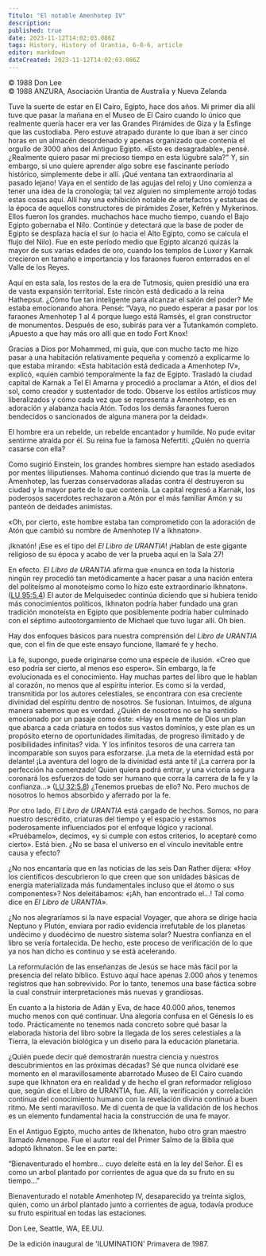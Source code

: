 ```yaml
---
Título: "El notable Amenhotep IV"
description: 
published: true
date: 2023-11-12T14:02:03.086Z
tags: History, History of Urantia, 6-0-6, article
editor: markdown
dateCreated: 2023-11-12T14:02:03.086Z
---
```


<p class="v-card v-sheet theme--light grey lighten-3 px-2 py-1">© 1988 Don Lee<br>© 1988 ANZURA, Asociación Urantia de Australia y Nueva Zelanda</p>


Tuve la suerte de estar en El Cairo, Egipto, hace dos años. Mi primer día allí tuve que pasar la mañana en el Museo de El Cairo cuando lo único que realmente quería hacer era ver las Grandes Pirámides de Giza y la Esfinge que las custodiaba. Pero estuve atrapado durante lo que iban a ser cinco horas en un almacén desordenado y apenas organizado que contenía el orgullo de 3000 años del Antiguo Egipto. «Esto es desagradable», pensé. ¿Realmente quiero pasar mi precioso tiempo en esta lúgubre sala?" Y, sin embargo, si uno quiere aprender algo sobre ese fascinante período histórico, simplemente debe ir allí. ¡Qué ventana tan extraordinaria al pasado lejano! Vaya en el sentido de las agujas del reloj y Uno comienza a tener una idea de la cronología; tal vez alguien no simplemente arrojó todas estas cosas aquí. Allí hay una exhibición notable de artefactos y estatuas de la época de aquellos constructores de pirámides Zoser, Kefrén y Mykerinos. Ellos fueron los grandes. muchachos hace mucho tiempo, cuando el Bajo Egipto gobernaba el Nilo. Continúe y detectará que la base de poder de Egipto se desplaza hacia el sur (o hacia el Alto Egipto, como se calcula el flujo del Nilo). Fue en este período medio que Egipto alcanzó quizás la mayor de sus varias edades de oro, cuando los templos de Luxor y Karnak crecieron en tamaño e importancia y los faraones fueron enterrados en el Valle de los Reyes.

Aquí en esta sala, los restos de la era de Tutmosis, quien presidió una era de vasta expansión territorial. Este rincón está dedicado a la reina Hathepsut. ¿Cómo fue tan inteligente para alcanzar el salón del poder? Me estaba emocionando ahora. Pensé: “Vaya, no puedo esperar a pasar por los faraones Amenhotep 1 al 4 porque luego está Ramsés, el gran constructor de monumentos. Después de eso, subirás para ver a Tutankamón completo. ¡Apuesto a que hay más oro allí que en todo Fort Knox!

Gracias a Dios por Mohammed, mi guía, que con mucho tacto me hizo pasar a una habitación relativamente pequeña y comenzó a explicarme lo que estaba mirando: «Esta habitación está dedicada a Amenhotep IV», explicó, «quien cambió temporalmente la faz de Egipto. Trasladó la ciudad capital de Karnak a Tel El Amarna y procedió a proclamar a Atón, el dios del sol, como creador y sustentador de todo. Observe los estilos artísticos muy liberalizados y cómo cada vez que se representa a Amenhotep, es en adoración y alabanza hacia Atón. Todos los demás faraones fueron bendecidos o sancionados de alguna manera por la deidad».

El hombre era un rebelde, un rebelde encantador y humilde. No pude evitar sentirme atraída por él. Su reina fue la famosa Nefertiti. ¿Quién no querría casarse con ella?

Como sugirió Einstein, los grandes hombres siempre han estado asediados por mentes liliputienses. Mahoma continuó diciendo que tras la muerte de Amenhotep, las fuerzas conservadoras aliadas contra él destruyeron su ciudad y la mayor parte de lo que contenía. La capital regresó a Karnak, los poderosos sacerdotes rechazaron a Atón por el más familiar Amón y su panteón de deidades animistas.

«Oh, por cierto, este hombre estaba tan comprometido con la adoración de Atón que cambió su nombre de Amenhotep IV a Ikhnaton».

¡Iknatón! ¡Ese es el tipo del _El Libro de URANTIA_! ¡Hablan de este gigante religioso de su época y acabo de ver la prueba aquí en la Sala 27!

En efecto. _El Libro de URANTIA_ afirma que «nunca en toda la historia ningún rey procedió tan metódicamente a hacer pasar a una nación entera del politeísmo al monoteísmo como lo hizo este extraordinario Ikhnaton». ([LU 95:5.4](/es/The_Urantia_Book/95#p5_4)) El autor de Melquisedec continúa diciendo que si hubiera tenido más conocimientos políticos, Ikhnaton podría haber fundado una gran tradición monoteísta en Egipto que posiblemente podría haber culminado con el séptimo autootorgamiento de Michael que tuvo lugar allí. Oh bien.

Hay dos enfoques básicos para nuestra comprensión del _Libro de URANTIA_ que, con el fin de que este ensayo funcione, llamaré fe y hecho.

La fe, supongo, puede originarse como una especie de ilusión. «Creo que eso podría ser cierto, al menos eso espero». Sin embargo, la fe evolucionada es el conocimiento. Hay muchas partes del libro que le hablan al corazón, no menos que al espíritu interior. Es como si la verdad, transmitida por los autores celestiales, se encontrara con esa creciente divinidad del espíritu dentro de nosotros. Se fusionan. Intuimos, de alguna manera sabemos que es verdad. ¿Quién de nosotros no se ha sentido emocionado por un pasaje como éste: «Hay en la mente de Dios un plan que abarca a cada criatura en todos sus vastos dominios, y este plan es un propósito eterno de oportunidades ilimitadas, de progreso ilimitado y de posibilidades infinitas? vida. Y los infinitos tesoros de una carrera tan incomparable son suyos para esforzarse. ¡La meta de la eternidad está por delante! ¡La aventura del logro de la divinidad está ante ti! ¡La carrera por la perfección ha comenzado! Quien quiera podrá entrar, y una victoria segura coronará los esfuerzos de todo ser humano que corra la carrera de la fe y la confianza…» ([LU 32:5.8](/es/The_Urantia_Book/32#p5_8)) ¿Tenemos pruebas de ello? No. Pero muchos de nosotros lo hemos absorbido y aferrado por la fe.

Por otro lado, _El Libro de URANTIA_ está cargado de hechos. Somos, no para nuestro descrédito, criaturas del tiempo y el espacio y estamos poderosamente influenciados por el enfoque lógico y racional. «Pruébamelo», decimos, «y si cumple con estos criterios, lo aceptaré como cierto». Está bien. ¿No se basa el universo en el vínculo inevitable entre causa y efecto?

¿No nos encantaría que en las noticias de las seis Dan Rather dijera: «Hoy los científicos descubrieron lo que creen que son unidades básicas de energía materializada más fundamentales incluso que el átomo o sus componentes»? Nos deleitábamos: «¡Ah, han encontrado el...! Tal como dice en _El Libro de URANTIA_».

¿No nos alegraríamos si la nave espacial Voyager, que ahora se dirige hacia Neptuno y Plutón, enviara por radio evidencia irrefutable de los planetas undécimo y duodécimo de nuestro sistema solar? Nuestra confianza en el libro se vería fortalecida. De hecho, este proceso de verificación de lo que ya nos han dicho es continuo y se está acelerando.

La reformulación de las enseñanzas de Jesús se hace más fácil por la presencia del relato bíblico. Estuvo aquí hace apenas 2.000 años y tenemos registros que han sobrevivido. Por lo tanto, tenemos una base fáctica sobre la cual construir interpretaciones más nuevas y grandiosas.

En cuanto a la historia de Adán y Eva, de hace 40.000 años, tenemos mucho menos con qué continuar. Una alegoría confusa en el Génesis lo es todo. Prácticamente no tenemos nada concreto sobre qué basar la elaborada historia del libro sobre la llegada de los seres celestiales a la Tierra, la elevación biológica y un diseño para la educación planetaria.

¿Quién puede decir qué demostrarán nuestra ciencia y nuestros descubrimientos en las próximas décadas? Sé que nunca olvidaré ese momento en el maravillosamente abarrotado Museo de El Cairo cuando supe que Ikhnaton era en realidad y de hecho el gran reformador religioso que, según dice el Libro de URANTIA, fue. Allí, la verificación y correlación continua del conocimiento humano con la revelación divina continuó a buen ritmo. Me sentí maravilloso. Me di cuenta de que la validación de los hechos es un elemento fundamental hacia la construcción de una fe mayor.

En el Antiguo Egipto, mucho antes de Ikhenaton, hubo otro gran maestro llamado Amenope. Fue el autor real del Primer Salmo de la Biblia que adoptó Ikhnaton. Se lee en parte:

“Bienaventurado el hombre...
cuyo deleite está en la ley del
Señor.
Él es como un arbol
plantado por corrientes de agua
que da su fruto en su tiempo...”

Bienaventurado el notable Amenhotep IV, desaparecido ya treinta siglos, quien, como un árbol plantado junto a corrientes de agua, todavía produce su fruto espiritual en todas las estaciones.

Don Lee, Seattle, WA, EE.UU.

De la edición inaugural de 'ILUMINATION' Primavera de 1987.


